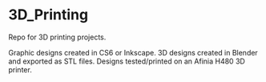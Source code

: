 # 3D_Printing
Repo for 3D printing projects.

Graphic designs created in CS6 or Inkscape. 
3D designs created in Blender and exported as STL files.
Designs tested/printed on an Afinia H480 3D printer.

